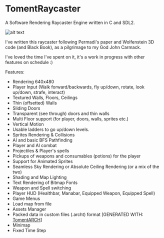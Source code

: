 # TomentRaycaster
A Software Rendering Raycaster Engine written in C and SDL2.

![alt text](https://i.imgur.com/0YlbTOA.png)

I've written this raycaster following Permadi's paper and Wolfenstein 3D code (and Black Book), as a pilgrimage to my God John Carmack.

I've loved the time I've spent on it, it's a work in progress with other features on schedule :)

Features:
- Rendering 640x480
- Player Input (Walk forward/backwards, fly up/down, rotate, look up/down, strafe, interact)
- Textured Walls, Floors, Ceilings
- Thin (offsetted) Walls
- Sliding Doors
- Transparent (see through) doors and thin walls
- Multi Floor support (for player, doors, walls, sprites etc.)
- Vertical Motion
- Usable ladders to go up/down levels.
- Sprites Rendering & Collisions
- AI and basic BFS Pathfinding
- Player and AI combat
- Projectiles & Player's spells
- Pickups of weapons and consumables (potions) for the player
- Support for Animated Sprites
- Seamless Sky Rendering or Absolute Ceiling Rendering (or a mix of the two)
- Shading and Map Lighting
- Text Rendering of Bitmap Fonts
- Weapon and Spell switching
- Player HUD (Healthbar, Manabar, Equipped Weapon, Equipped Spell)
- Game Menus
- Load map from file
- Assets Manager
- Packed data in custom files (.archt) format [GENERATED WITH: [TomentARCH](https://github.com/silvematt/TomentARCH)]
- Minimap
- Fixed Time Step
